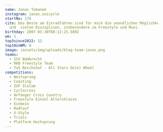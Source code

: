 ```yaml
---
name: Jonas Tomanek
instagram: jonas.unicycle
startNo: 174
cite: Das Beste am Einradfahren sind für mich die unendlichen Möglichkeiten
  und  vielen Disziplinen, insbesondere im Freestyle und Muni.
birthday: 2007-03-30T08:12:25.589Z
wm: 1
top3since2022: 12
top10inWM: 0
image: /assets/img/uploads/blog-team-jonas.png
teams:
  - SSV Nümbrecht
  - RKB Freestyle Team
  - TuS Reichshof - All Stars On(e) Wheel
competitions:
  - Weitsprung
  - Coasting
  - IUF Slalom
  - Cyclocross
  - Anfänger Cross Country
  - Freestyle Einzel Altersklasse
  - Einbein
  - Radlauf
  - X-Style
  - Trials
  - Platform Hochsprung
---
```

